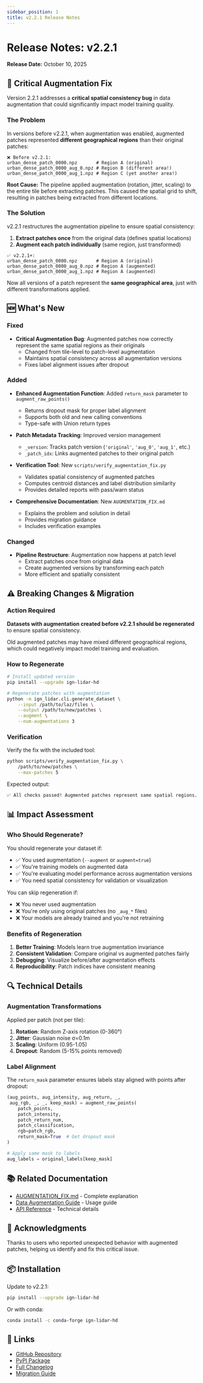 ```yaml
---
sidebar_position: 1
title: v2.2.1 Release Notes
---
```


# Release Notes: v2.2.1

**Release Date:** October 10, 2025

## 🔧 Critical Augmentation Fix

Version 2.2.1 addresses a **critical spatial consistency bug** in data augmentation that could significantly impact model training quality.

### The Problem

In versions before v2.2.1, when augmentation was enabled, augmented patches represented **different geographical regions** than their original patches:

```
❌ Before v2.2.1:
urban_dense_patch_0000.npz       # Region A (original)
urban_dense_patch_0000_aug_0.npz # Region B (different area!)
urban_dense_patch_0000_aug_1.npz # Region C (yet another area!)
```

**Root Cause:** The pipeline applied augmentation (rotation, jitter, scaling) to the entire tile before extracting patches. This caused the spatial grid to shift, resulting in patches being extracted from different locations.

### The Solution

v2.2.1 restructures the augmentation pipeline to ensure spatial consistency:

1. **Extract patches once** from the original data (defines spatial locations)
2. **Augment each patch individually** (same region, just transformed)

```
✅ v2.2.1+:
urban_dense_patch_0000.npz       # Region A (original)
urban_dense_patch_0000_aug_0.npz # Region A (augmented)
urban_dense_patch_0000_aug_1.npz # Region A (augmented)
```

Now all versions of a patch represent the **same geographical area**, just with different transformations applied.

## 🆕 What's New

### Fixed

- **Critical Augmentation Bug**: Augmented patches now correctly represent the same spatial regions as their originals
  - Changed from tile-level to patch-level augmentation
  - Maintains spatial consistency across all augmentation versions
  - Fixes label alignment issues after dropout

### Added

- **Enhanced Augmentation Function**: Added `return_mask` parameter to `augment_raw_points()`

  - Returns dropout mask for proper label alignment
  - Supports both old and new calling conventions
  - Type-safe with Union return types

- **Patch Metadata Tracking**: Improved version management

  - `_version`: Tracks patch version (`'original'`, `'aug_0'`, `'aug_1'`, etc.)
  - `_patch_idx`: Links augmented patches to their original patch

- **Verification Tool**: New `scripts/verify_augmentation_fix.py`

  - Validates spatial consistency of augmented patches
  - Computes centroid distances and label distribution similarity
  - Provides detailed reports with pass/warn status

- **Comprehensive Documentation**: New `AUGMENTATION_FIX.md`
  - Explains the problem and solution in detail
  - Provides migration guidance
  - Includes verification examples

### Changed

- **Pipeline Restructure**: Augmentation now happens at patch level
  - Extract patches once from original data
  - Create augmented versions by transforming each patch
  - More efficient and spatially consistent

## ⚠️ Breaking Changes & Migration

### Action Required

**Datasets with augmentation created before v2.2.1 should be regenerated** to ensure spatial consistency.

Old augmented patches may have mixed different geographical regions, which could negatively impact model training and evaluation.

### How to Regenerate

```bash
# Install updated version
pip install --upgrade ign-lidar-hd

# Regenerate patches with augmentation
python -m ign_lidar.cli.generate_dataset \
    --input /path/to/laz/files \
    --output /path/to/new/patches \
    --augment \
    --num-augmentations 3
```

### Verification

Verify the fix with the included tool:

```bash
python scripts/verify_augmentation_fix.py \
    /path/to/new/patches \
    --max-patches 5
```

Expected output:

```
✅ All checks passed! Augmented patches represent same spatial regions.
```

## 📊 Impact Assessment

### Who Should Regenerate?

You should regenerate your dataset if:

- ✅ You used augmentation (`--augment` or `augment=true`)
- ✅ You're training models on augmented data
- ✅ You're evaluating model performance across augmentation versions
- ✅ You need spatial consistency for validation or visualization

You can skip regeneration if:

- ❌ You never used augmentation
- ❌ You're only using original patches (no `_aug_*` files)
- ❌ Your models are already trained and you're not retraining

### Benefits of Regeneration

1. **Better Training**: Models learn true augmentation invariance
2. **Consistent Validation**: Compare original vs augmented patches fairly
3. **Debugging**: Visualize before/after augmentation effects
4. **Reproducibility**: Patch indices have consistent meaning

## 🔍 Technical Details

### Augmentation Transformations

Applied per patch (not per tile):

1. **Rotation**: Random Z-axis rotation (0-360°)
2. **Jitter**: Gaussian noise σ=0.1m
3. **Scaling**: Uniform (0.95-1.05)
4. **Dropout**: Random (5-15% points removed)

### Label Alignment

The `return_mask` parameter ensures labels stay aligned with points after dropout:

```python
(aug_points, aug_intensity, aug_return, _,
 aug_rgb, _, _, keep_mask) = augment_raw_points(
    patch_points,
    patch_intensity,
    patch_return_num,
    patch_classification,
    rgb=patch_rgb,
    return_mask=True  # Get dropout mask
)

# Apply same mask to labels
aug_labels = original_labels[keep_mask]
```

## 📚 Related Documentation

- [AUGMENTATION_FIX.md](https://github.com/sducournau/IGN_LIDAR_HD_DATASET/blob/main/AUGMENTATION_FIX.md) - Complete explanation
- [Data Augmentation Guide](/guides/data-augmentation) - Usage guide
- [API Reference](/api/preprocessing) - Technical details

## 🙏 Acknowledgments

Thanks to users who reported unexpected behavior with augmented patches, helping us identify and fix this critical issue.

## 📦 Installation

Update to v2.2.1:

```bash
pip install --upgrade ign-lidar-hd
```

Or with conda:

```bash
conda install -c conda-forge ign-lidar-hd
```

## 🔗 Links

- [GitHub Repository](https://github.com/sducournau/IGN_LIDAR_HD_DATASET)
- [PyPI Package](https://pypi.org/project/ign-lidar-hd/)
- [Full Changelog](https://github.com/sducournau/IGN_LIDAR_HD_DATASET/blob/main/CHANGELOG.md)
- [Migration Guide](/guides/migration-v1-to-v2)

